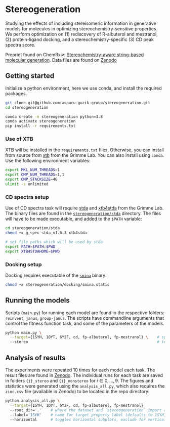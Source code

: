 # Stereogeneration

Studying the effects of including stereisomeric information in generative models for molecules in optimizing stereochemistry-sensitive properties. We perform optimization on (1) rediscovery of R-albuterol and mestranol, (2) protein-ligand docking, and a stereochemistry-specific (3) CD peak spectra score. 

Preprint found on ChemRxiv: [Stereochemistry-aware string-based molecular generation](https://doi.org/10.26434/chemrxiv-2024-tkjr1). Data files are found on [Zenodo](https://doi.org/10.5281/zenodo.14545514)

## Getting started

Initialize a python environment, here we use conda, and install the required packages.
```bash
git clone git@github.com:aspuru-guzik-group/stereogeneration.git
cd stereogeneration

conda create -n stereogeneration python=3.8
conda activate stereogeneration
pip install -r requirements.txt
```

### Use of XTB
XTB will be installed in the `requirements.txt` files. Otherwise, you can install from source from [xtb](https://github.com/grimme-lab/xtb) from the Grimme Lab. You can also install using `conda`. Use the following environment variables:
```bash
export MKL_NUM_THREADS=1
export OMP_NUM_THREADS=1,1
export OMP_STACKSIZE=4G
ulimit -s unlimited
```

### CD spectra setup

Use of CD spectra task will require [stda](https://github.com/grimme-lab/stda/releases/tag/v1.6.3) and [xtb4stda](https://github.com/grimme-lab/xtb4stda) from the Grimme Lab. The binary files are found in the [`stereogeneration/stda`](stereogeneration/stda) directory. The files will have to be made executable, and added to the `$PATH` variable:
```bash
cd stereogeneration/stda
chmod +x g_spec stda_v1.6.3 xtb4stda

# set file paths which will be used by stda
export PATH=$PATH:$PWD
export XTB4STDAHOME=$PWD
```

### Docking setup

Docking requires executable of the [`smina`](stereogeneration/docking) binary:
```bash
chmod +x stereogeneration/docking/smina.static
```

## Running the models
Scripts (`main.py`) for running each model are found in the respective folders: `reinvent`, `janus`, `group-janus`. The scripts have commandline arguments that control the fitness function task, and some of the parameters of the models.

```bash
python main.py \
  --target={1SYH, 1OYT, 6Y2F, cd, fp-albuterol, fp-mestranol} \    # specify task
  --stereo                                                         # turn on stereo-awareness
```

## Analysis of results

The experiments were repeated 10 times for each model each task. The result files are found in [Zenodo](https://doi.org/10.5281/zenodo.14545514). The individual runs for each task are saved in folders `{i}_stereo` and `{i}_nonstereo` for $i \in {0,...,9}$. The figures and statistics were generated using the `analysis_all.py`, which also requires the `zinc.csv` file (available in Zenodo) to be located in the repo directory:

```bash
python analysis_all.py \
  --target={1SYH, 1OYT, 6Y2F, cd, fp-albuterol, fp-mestranol}
  --root_dir='.'    # where the dataset and `stereogeneration` import are found
  --label='1SYH'    # name for target property label (defaults to 1SYH)
  --horizontal      # toggles horizontal subplots, exclude for vertical subplots
```

